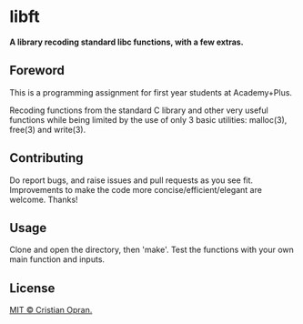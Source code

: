 # libft

**A library recoding standard libc functions, with a few extras.**

## Foreword

This is a programming assignment for first year students at Academy+Plus.

Recoding functions from the standard C library and other very useful functions while being limited by the use of only 3 basic utilities: malloc(3), free(3) and write(3).

## Contributing

Do report bugs, and raise issues and pull requests as you see fit. Improvements to make the code more concise/efficient/elegant are welcome. Thanks!

## Usage

Clone and open the directory, then 'make'.
Test the functions with your own main function and inputs.

## License

[MIT © Cristian Opran.](https://github.com/CristianOpran/libft/blob/master/LICENSE)
